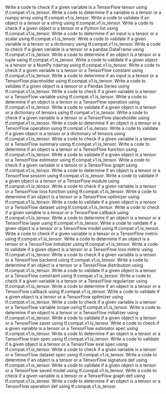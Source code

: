 Write a code to check if a given variable is a TensorFlow tensor using tf.compat.v1.is_tensor.
Write a code to determine if a variable is a tensor or a numpy array using tf.compat.v1.is_tensor.
Write a code to validate if an object is a tensor or a string using tf.compat.v1.is_tensor.
Write a code to check if a given object is a tensor or a Python list using tf.compat.v1.is_tensor.
Write a code to determine if an input is a tensor or a scalar using tf.compat.v1.is_tensor.
Write a code to validate if a given variable is a tensor or a dictionary using tf.compat.v1.is_tensor.
Write a code to check if a given variable is a tensor or a pandas DataFrame using tf.compat.v1.is_tensor.
Write a code to determine if an object is a tensor or a tuple using tf.compat.v1.is_tensor.
Write a code to validate if a given object is a tensor or a NumPy ndarray using tf.compat.v1.is_tensor.
Write a code to check if a given variable is a tensor or a TensorFlow constant using tf.compat.v1.is_tensor.
Write a code to determine if an input is a tensor or a TensorFlow placeholder using tf.compat.v1.is_tensor.
Write a code to validate if a given object is a tensor or a Pandas Series using tf.compat.v1.is_tensor.
Write a code to check if a given variable is a tensor or a TensorFlow variable using tf.compat.v1.is_tensor.
Write a code to determine if an object is a tensor or a TensorFlow operation using tf.compat.v1.is_tensor.
Write a code to validate if a given object is a tensor or a dictionary of tensors using tf.compat.v1.is_tensor.
Write a code to check if a given variable is a tensor or a TensorFlow placeholder using tf.compat.v1.is_tensor.
Write a code to determine if an object is a tensor or a TensorFlow operation using tf.compat.v1.is_tensor.
Write a code to validate if a given object is a tensor or a dictionary of tensors using tf.compat.v1.is_tensor.
Write a code to check if a given variable is a tensor or a TensorFlow summary using tf.compat.v1.is_tensor.
Write a code to determine if an object is a tensor or a TensorFlow function using tf.compat.v1.is_tensor.
Write a code to validate if a given object is a tensor or a TensorFlow estimator using tf.compat.v1.is_tensor.
Write a code to check if a given variable is a tensor or a TensorFlow graph using tf.compat.v1.is_tensor.
Write a code to determine if an object is a tensor or a TensorFlow session using tf.compat.v1.is_tensor.
Write a code to validate if a given object is a tensor or a TensorFlow module using tf.compat.v1.is_tensor.
Write a code to check if a given variable is a tensor or a TensorFlow loss function using tf.compat.v1.is_tensor.
Write a code to determine if an object is a tensor or a TensorFlow optimizer using tf.compat.v1.is_tensor.
Write a code to validate if a given object is a tensor or a TensorFlow dataset using tf.compat.v1.is_tensor.
Write a code to check if a given variable is a tensor or a TensorFlow callback using tf.compat.v1.is_tensor.
Write a code to determine if an object is a tensor or a TensorFlow layer using tf.compat.v1.is_tensor.
Write a code to validate if a given object is a tensor or a TensorFlow model using tf.compat.v1.is_tensor.
Write a code to check if a given variable is a tensor or a TensorFlow metric using tf.compat.v1.is_tensor.
Write a code to determine if an object is a tensor or a TensorFlow initializer using tf.compat.v1.is_tensor.
Write a code to validate if a given object is a tensor or a TensorFlow loss metric using tf.compat.v1.is_tensor.
Write a code to check if a given variable is a tensor or a TensorFlow backend using tf.compat.v1.is_tensor.
Write a code to determine if an object is a tensor or a TensorFlow distribution using tf.compat.v1.is_tensor.
Write a code to validate if a given object is a tensor or a TensorFlow constraint using tf.compat.v1.is_tensor.
Write a code to check if a given variable is a tensor or a TensorFlow regularizer using tf.compat.v1.is_tensor.
Write a code to determine if an object is a tensor or a TensorFlow callback using tf.compat.v1.is_tensor.
Write a code to validate if a given object is a tensor or a TensorFlow optimizer using tf.compat.v1.is_tensor.
Write a code to check if a given variable is a tensor or a TensorFlow variable scope using tf.compat.v1.is_tensor.
Write a code to determine if an object is a tensor or a TensorFlow initializer using tf.compat.v1.is_tensor.
Write a code to validate if a given object is a tensor or a TensorFlow saver using tf.compat.v1.is_tensor.
Write a code to check if a given variable is a tensor or a TensorFlow estimator spec using tf.compat.v1.is_tensor.
Write a code to determine if an object is a tensor or a TensorFlow train spec using tf.compat.v1.is_tensor.
Write a code to validate if a given object is a tensor or a TensorFlow eval spec using tf.compat.v1.is_tensor.
Write a code to check if a given variable is a tensor or a TensorFlow dataset spec using tf.compat.v1.is_tensor.
Write a code to determine if an object is a tensor or a TensorFlow signature def using tf.compat.v1.is_tensor.
Write a code to validate if a given object is a tensor or a TensorFlow saved model using tf.compat.v1.is_tensor.
Write a code to check if a given variable is a tensor or a TensorFlow graph def using tf.compat.v1.is_tensor.
Write a code to determine if an object is a tensor or a TensorFlow operation def using tf.compat.v1.is_tensor.
